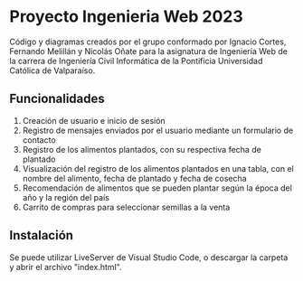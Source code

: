 # Proyecto Ingenieria Web 2023

Código y diagramas creados por el grupo conformado por Ignacio Cortes, Fernando Melillán y Nicolás Oñate para la asignatura de Ingeniería Web de la carrera de Ingeniería Civil Informática de la Pontificia Universidad Católica de Valparaíso.

## Funcionalidades

1. Creación de usuario e inicio de sesión
2. Registro de mensajes enviados por el usuario mediante un formulario de contacto
3. Registro de los alimentos plantados, con su respectiva fecha de plantado
4. Visualización del registro de los alimentos plantados en una tabla, con el nombre del alimento, fecha de plantado y fecha de cosecha
5. Recomendación de alimentos que se pueden plantar según la época del año y la región del país
6. Carrito de compras para seleccionar semillas a la venta

## Instalación

Se puede utilizar LiveServer de Visual Studio Code, o descargar la carpeta y abrir el archivo "index.html".

